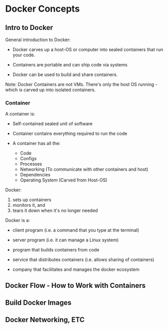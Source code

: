 # Docker Concepts

## Intro to Docker

General introduction to Docker:

* Docker carves up a host-OS or computer into sealed containers that run your code.

* Containers are portable and can ship code via systems

* Docker can be used to build and share containers.

Note: Docker Containers are not VMs. There's only the host OS running - which is carved up into isolated containers.

### Container

A container is:

* Self-contained sealed unit of software

* Container contains everything required to run the code

* A container has all the:
  * Code
  * Configs
  * Processes
  * Networking (To communicate with other containers and host)
  * Dependencies
  * Operating System (Carved from Host-OS)

Docker:

1. sets up containers
2. monitors it, and
3. tears it down when it's no longer needed

Docker is a:

* client program (i.e. a command that you type at the terminal)

* server program (i.e. it can manage a Linux system)

* program that builds containers from code

* service that distributes containers (i.e. allows sharing of containers)

* company that facilitates and manages the docker ecosystem

## Docker Flow - How to Work with Containers

## Build Docker Images

## Docker Networking, ETC
